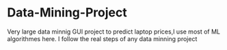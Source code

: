 # Data-Mining-Project
Very large data minnig GUI project to predict laptop prices,I use most of ML algorithmes here.
I follow the real steps of any data minning project
